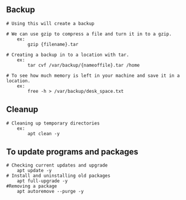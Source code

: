 ## Backup
    
    # Using this will create a backup

    # We can use gzip to compress a file and turn it in to a gzip. 
        ex: 
            gzip {filename}.tar
    
    # Creating a backup in to a location with tar. 
        ex:
            tar cvf /var/backup/{nameoffile}.tar /home

    # To see how much memory is left in your machine and save it in a location. 
        ex:
            free -h > /var/backup/desk_space.txt

## Cleanup

    # Cleaning up temporary directories 
        ex:
            apt clean -y 

## To update programs and packages

    # Checking current updates and upgrade
        apt update -y 
    # Install and uninstalling old packages
        apt full-upgrade -y
    #Removing a package
        apt autoremove --purge -y 
    


